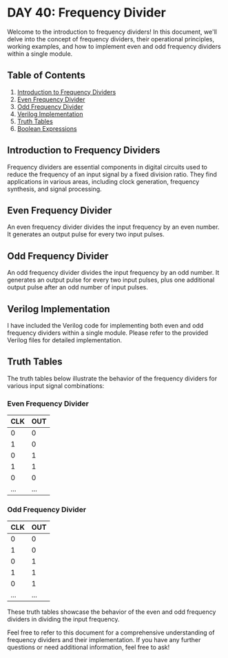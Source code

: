 # DAY 40: Frequency Divider

Welcome to the introduction to frequency dividers! In this document, we'll delve into the concept of frequency dividers, their operational principles, working examples, and how to implement even and odd frequency dividers within a single module.

## Table of Contents
1. [Introduction to Frequency Dividers](#introduction-to-frequency-dividers)
2. [Even Frequency Divider](#even-frequency-divider)
3. [Odd Frequency Divider](#odd-frequency-divider)
4. [Verilog Implementation](#verilog-implementation)
5. [Truth Tables](#truth-tables)
6. [Boolean Expressions](#boolean-expressions)

## Introduction to Frequency Dividers
Frequency dividers are essential components in digital circuits used to reduce the frequency of an input signal by a fixed division ratio. They find applications in various areas, including clock generation, frequency synthesis, and signal processing.

## Even Frequency Divider
An even frequency divider divides the input frequency by an even number. It generates an output pulse for every two input pulses.

## Odd Frequency Divider
An odd frequency divider divides the input frequency by an odd number. It generates an output pulse for every two input pulses, plus one additional output pulse after an odd number of input pulses.

## Verilog Implementation
I have included the Verilog code for implementing both even and odd frequency dividers within a single module. Please refer to the provided Verilog files for detailed implementation.

## Truth Tables
The truth tables below illustrate the behavior of the frequency dividers for various input signal combinations:

### Even Frequency Divider
| CLK | OUT |
|-----|-----|
| 0   | 0   |
| 1   | 0   |
| 0   | 1   |
| 1   | 1   |
| 0   | 0   |
| ... | ... |

### Odd Frequency Divider
| CLK | OUT |
|-----|-----|
| 0   | 0   |
| 1   | 0   |
| 0   | 1   |
| 1   | 1   |
| 0   | 1   |
| ... | ... |

These truth tables showcase the behavior of the even and odd frequency dividers in dividing the input frequency.

Feel free to refer to this document for a comprehensive understanding of frequency dividers and their implementation. If you have any further questions or need additional information, feel free to ask!